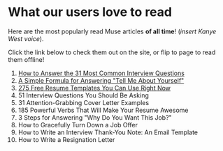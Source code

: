 # What our users love to read

Here are the most popularly read Muse articles **of all time**!  (*insert Kanye West voice*).

Click the link below to check them out on the site, or flip to page to read them offline!

1. [How to Answer the 31 Most Common Interview Questions](themuse.com/advice/how-to-answer-the-31-most-common-interview-questions)
2. [A Simple Formula for Answering "Tell Me About Yourself"](themuse.com/advice/a-simple-formula-for-answering-tell-me-about-yourself)
3. [275 Free Resume Templates You Can Use Right Now](themuse.com/advice/275-free-resume-templates-you-can-use-right-now)
4. 51 Interview Questions You Should Be Asking
5. 31 Attention-Grabbing Cover Letter Examples
6. 185 Powerful Verbs That Will Make Your Resume Awesome
7. 3 Steps for Answering "Why Do You Want This Job?"
8. How to Gracefully Turn Down a Job Offer
9. How to Write an Interview Thank-You Note: An Email Template
10. How to Write a Resignation Letter